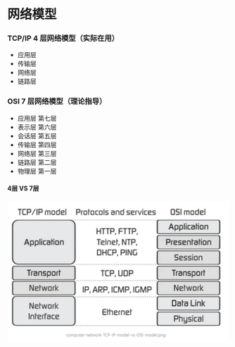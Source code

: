 # 网络模型

### TCP/IP 4 层网络模型（实际在用）

- 应用层
- 传输层
- 网络层
- 链路层



### OSI 7 层网络模型（理论指导）

- 应用层 第七层
- 表示层 第六层
- 会话层 第五层
- 传输层 第四层
- 网络层 第三层
- 链路层 第二层
- 物理层 第一层



#### 4层 VS 7层

![image-20230114180111430](网络模型.assets/image-20230114180111430.png)